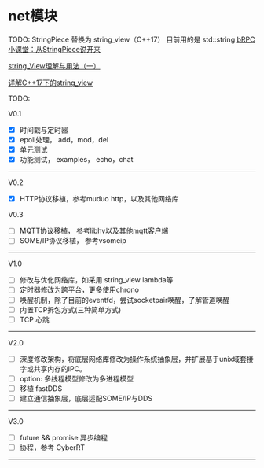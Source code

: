 # net模块
TODO: StringPiece 替换为 string_view（C++17）
目前用的是 std::string
[bRPC小课堂：从StringPiece说开来](https://zhuanlan.zhihu.com/p/98829229)

[string_View理解与用法（一）](https://blog.csdn.net/danshiming/article/details/122573151)

[详解C++17下的string_view](https://blog.csdn.net/danshiming/article/details/116734954)

TODO:

V0.1
- [X] 时间戳与定时器
- [X] epoll处理， add，mod，del
- [X] 单元测试
- [X] 功能测试， examples， echo，chat
---
V0.2
- [X] HTTP协议移植，参考muduo http，以及其他网络库

V0.3
- [ ] MQTT协议移植， 参考libhv以及其他mqtt客户端
- [ ] SOME/IP协议移植， 参考vsomeip
---
V1.0
- [ ] 修改与优化网络库，如采用 string_view lambda等
- [ ] 定时器修改为跨平台，更多使用chrono
- [ ] 唤醒机制，除了目前的eventfd，尝试socketpair唤醒，了解管道唤醒
- [ ] 内置TCP拆包方式(三种简单方式)
- [ ] TCP 心跳
---
V2.0
- [ ] 深度修改架构，将底层网络库修改为操作系统抽象层，并扩展基于unix域套接字或共享内存的IPC。
- [ ] option: 多线程模型修改为多进程模型
- [ ] 移植 fastDDS
- [ ] 建立通信抽象层，底层适配SOME/IP与DDS
---
V3.0
- [ ] future && promise 异步编程
- [ ] 协程，参考 CyberRT
---